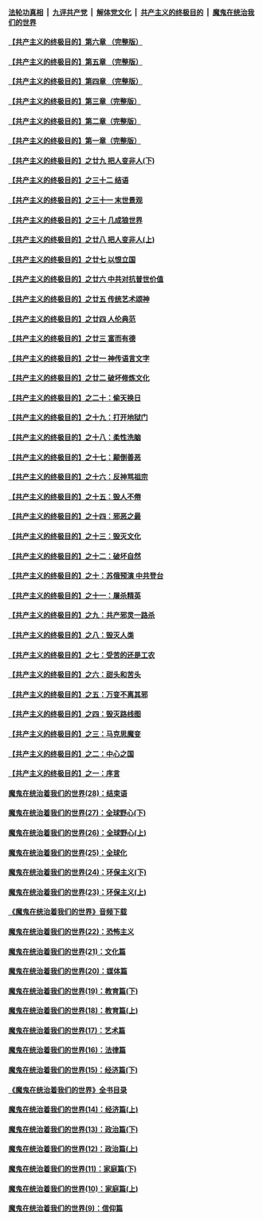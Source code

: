 ####  [法轮功真相](../../../../basic/blob/master/README.md?t=08201326) &nbsp;|&nbsp; [九评共产党](../../../../9ping.md/blob/master/README.md?t=08201326) &nbsp;|&nbsp; [解体党文化](../../../../jtdwh.md/blob/master/README.md?t=08201326)  &nbsp;|&nbsp; [共产主义的终极目的](../../../../gczydzjmd.md/blob/master/README.md?t=08201326) &nbsp;|&nbsp; [魔鬼在统治我们的世界](../../../../mgztzwmdsj.md/blob/master/README.md?t=08201326) 

#### [【共产主义的终极目的】第六章 （完整版）](../pages/nsc422/n11428913.md?t=08201326) 

#### [【共产主义的终极目的】第五章 （完整版）](../pages/nsc422/n11428912.md?t=08201326) 

#### [【共产主义的终极目的】第四章 （完整版）](../pages/nsc422/n11428907.md?t=08201326) 

#### [【共产主义的终极目的】第三章（完整版）](../pages/nsc422/n11428848.md?t=08201326) 

#### [【共产主义的终极目的】第二章（完整版）](../pages/nsc422/n11428831.md?t=08201326) 

#### [【共产主义的终极目的】第一章（完整版）](../pages/nsc422/n11417651.md?t=08201326) 

#### [【共产主义的终极目的】之廿九 把人变非人(下)](../pages/nsc422/n11344140.md?t=08201326) 

#### [【共产主义的终极目的】之三十二 结语](../pages/nsc422/n11360535.md?t=08201326) 

#### [【共产主义的终极目的】之三十一 末世景观](../pages/nsc422/n11351129.md?t=08201326) 

#### [【共产主义的终极目的】之三十 几成狼世界](../pages/nsc422/n11348280.md?t=08201326) 

#### [【共产主义的终极目的】之廿八 把人变非人(上)](../pages/nsc422/n11340492.md?t=08201326) 

#### [【共产主义的终极目的】之廿七 以恨立国](../pages/nsc422/n11336944.md?t=08201326) 

#### [【共产主义的终极目的】之廿六 中共对抗普世价值](../pages/nsc422/n11324785.md?t=08201326) 

#### [【共产主义的终极目的】之廿五 传统艺术颂神](../pages/nsc422/n11296396.md?t=08201326) 

#### [【共产主义的终极目的】之廿四 人伦典范](../pages/nsc422/n11296397.md?t=08201326) 

#### [【共产主义的终极目的】之廿三 富而有德](../pages/nsc422/n11283598.md?t=08201326) 

#### [【共产主义的终极目的】之廿一 神传语言文字](../pages/nsc422/n11263265.md?t=08201326) 

#### [【共产主义的终极目的】之廿二 破坏修炼文化](../pages/nsc422/n11245728.md?t=08201326) 

#### [【共产主义的终极目的】之二十：偷天换日](../pages/nsc422/n11238846.md?t=08201326) 

#### [【共产主义的终极目的】之十九：打开地狱门](../pages/nsc422/n11206376.md?t=08201326) 

#### [【共产主义的终极目的】之十八：柔性洗脑](../pages/nsc422/n11199994.md?t=08201326) 

#### [【共产主义的终极目的】之十七：颠倒善恶](../pages/nsc422/n11179782.md?t=08201326) 

#### [【共产主义的终极目的】之十六：反神骂祖宗](../pages/nsc422/n11166798.md?t=08201326) 

#### [【共产主义的终极目的】之十五：毁人不倦](../pages/nsc422/n11166792.md?t=08201326) 

#### [【共产主义的终极目的】之十四：邪恶之最](../pages/nsc422/n11150249.md?t=08201326) 

#### [【共产主义的终极目的】之十三：毁灭文化](../pages/nsc422/n11135227.md?t=08201326) 

#### [【共产主义的终极目的】之十二：破坏自然](../pages/nsc422/n11135214.md?t=08201326) 

#### [【共产主义的终极目的】之十：苏俄预演 中共登台](../pages/nsc422/n11118424.md?t=08201326) 

#### [【共产主义的终极目的】之十一：屠杀精英](../pages/nsc422/n11118442.md?t=08201326) 

#### [【共产主义的终极目的】之九：共产邪灵一路杀](../pages/nsc422/n11114139.md?t=08201326) 

#### [【共产主义的终极目的】之八：毁灭人类](../pages/nsc422/n11108503.md?t=08201326) 

#### [【共产主义的终极目的】之七：受苦的还是工农](../pages/nsc422/n11101809.md?t=08201326) 

#### [【共产主义的终极目的】之六：甜头和苦头](../pages/nsc422/n11096971.md?t=08201326) 

#### [【共产主义的终极目的】之五：万变不离其邪](../pages/nsc422/n11091285.md?t=08201326) 

#### [【共产主义的终极目的】之四：毁灭路线图](../pages/nsc422/n11086284.md?t=08201326) 

#### [【共产主义的终极目的】之三：马克思魔变](../pages/nsc422/n11061941.md?t=08201326) 

#### [【共产主义的终极目的】之二：中心之国](../pages/nsc422/n11047728.md?t=08201326) 

#### [【共产主义的终极目的】之一：序言](../pages/nsc422/n11086077.md?t=08201326) 

#### [魔鬼在统治着我们的世界(28)：结束语](../pages/nsc422/n10936246.md?t=08201326) 

#### [魔鬼在统治着我们的世界(27)：全球野心(下)](../pages/nsc422/n10928319.md?t=08201326) 

#### [魔鬼在统治着我们的世界(26)：全球野心(上)](../pages/nsc422/n10900318.md?t=08201326) 

#### [魔鬼在统治着我们的世界(25)：全球化](../pages/nsc422/n10788205.md?t=08201326) 

#### [魔鬼在统治着我们的世界(24)：环保主义(下)](../pages/nsc422/n10695307.md?t=08201326) 

#### [魔鬼在统治着我们的世界(23)：环保主义(上)](../pages/nsc422/n10688613.md?t=08201326) 

#### [《魔鬼在统治着我们的世界》音频下载](../pages/nsc422/n10635553.md?t=08201326) 

#### [魔鬼在统治着我们的世界(22)：恐怖主义](../pages/nsc422/n10614727.md?t=08201326) 

#### [魔鬼在统治着我们的世界(21)：文化篇](../pages/nsc422/n10597706.md?t=08201326) 

#### [魔鬼在统治着我们的世界(20)：媒体篇](../pages/nsc422/n10586579.md?t=08201326) 

#### [魔鬼在统治着我们的世界(19)：教育篇(下)](../pages/nsc422/n10564808.md?t=08201326) 

#### [魔鬼在统治着我们的世界(18)：教育篇(上)](../pages/nsc422/n10526970.md?t=08201326) 

#### [魔鬼在统治着我们的世界(17)：艺术篇](../pages/nsc422/n10499093.md?t=08201326) 

#### [魔鬼在统治着我们的世界(16)：法律篇](../pages/nsc422/n10485969.md?t=08201326) 

#### [魔鬼在统治着我们的世界(15)：经济篇(下)](../pages/nsc422/n10469975.md?t=08201326) 

#### [《魔鬼在统治着我们的世界》全书目录](../pages/nsc422/n10464261.md?t=08201326) 

#### [魔鬼在统治着我们的世界(14)：经济篇(上)](../pages/nsc422/n10457370.md?t=08201326) 

#### [魔鬼在统治着我们的世界(13)：政治篇(下)](../pages/nsc422/n10448270.md?t=08201326) 

#### [魔鬼在统治着我们的世界(12)：政治篇(上)](../pages/nsc422/n10444576.md?t=08201326) 

#### [魔鬼在统治着我们的世界(11)：家庭篇(下)](../pages/nsc422/n10440961.md?t=08201326) 

#### [魔鬼在统治着我们的世界(10)：家庭篇(上)](../pages/nsc422/n10435448.md?t=08201326) 

#### [魔鬼在统治着我们的世界(9)：信仰篇](../pages/nsc422/n10432159.md?t=08201326) 

